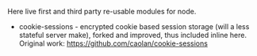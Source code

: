 Here live first and third party re-usable modules for node.

* cookie-sessions - encrypted cookie based session storage (will a less stateful
  server make), forked and improved, thus included inline here.  Original work:
  https://github.com/caolan/cookie-sessions
